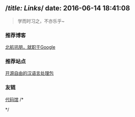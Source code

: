 /*title: Links*/
date: 2016-06-14 18:41:08
---

> 学而时习之，不亦乐乎~

### 推荐博客
[北航巩朋，就职于Google](http://lucida.me/)


### 推荐站点
[开源自由的汉语言处理包](http://hanlp.linrunsoft.com/)

### 友链
[代码馆](http://www.codepub.cn)
/*
<script type="text/javascript">
  (function(w,d,t,u,n,s,e){w['SwiftypeObject']=n;w[n]=w[n]||function(){
  (w[n].q=w[n].q||[]).push(arguments);};s=d.createElement(t);
  e=d.getElementsByTagName(t)[0];s.async=1;s.src=u;e.parentNode.insertBefore(s,e);
  })(window,document,'script','//s.swiftypecdn.com/install/v2/st.js','_st');
  
  _st('install','hyy3X-XV38nFwzZedSqy','2.0.0');
</script>*/